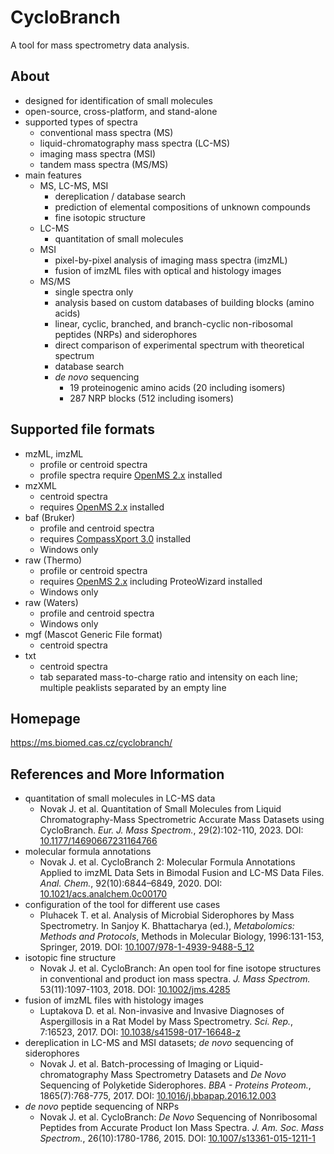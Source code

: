 # CycloBranch

A tool for mass spectrometry data analysis.

## About
  * designed for identification of small molecules
  * open-source, cross-platform, and stand-alone
  * supported types of spectra
    * conventional mass spectra (MS)
    * liquid-chromatography mass spectra (LC-MS)
    * imaging mass spectra (MSI)
    * tandem mass spectra (MS/MS)
  * main features
    * MS, LC-MS, MSI
      * dereplication / database search
      * prediction of elemental compositions of unknown compounds
      * fine isotopic structure
    * LC-MS
      * quantitation of small molecules
    * MSI
      * pixel-by-pixel analysis of imaging mass spectra (imzML)
      * fusion of imzML files with optical and histology images
    * MS/MS
      * single spectra only
      * analysis based on custom databases of building blocks (amino acids)
      * linear, cyclic, branched, and branch-cyclic non-ribosomal peptides (NRPs) and siderophores
      * direct comparison of experimental spectrum with theoretical spectrum
      * database search
      * *de novo* sequencing
        * 19 proteinogenic amino acids (20 including isomers)
        * 287 NRP blocks (512 including isomers)

## Supported file formats
  * mzML, imzML
    * profile or centroid spectra
    * profile spectra require [OpenMS 2.x](https://sourceforge.net/projects/open-ms/files/OpenMS/OpenMS-2.4/) installed 
  * mzXML
    * centroid spectra
    * requires [OpenMS 2.x](https://sourceforge.net/projects/open-ms/files/OpenMS/OpenMS-2.4/) installed
  * baf (Bruker)
    * profile and centroid spectra
    * requires [CompassXport 3.0](http://www.bruker.com/service/support-upgrades/software-downloads/mass-spectrometry.html) installed
    * Windows only
  * raw (Thermo)
    * profile or centroid spectra
    * requires [OpenMS 2.x](https://sourceforge.net/projects/open-ms/files/OpenMS/OpenMS-2.4/) including ProteoWizard installed
    * Windows only
  * raw (Waters)
    * profile and centroid spectra
    * Windows only
  * mgf (Mascot Generic File format)
    * centroid spectra
  * txt
    * centroid spectra
    * tab separated mass-to-charge ratio and intensity on each line; multiple peaklists separated by an empty line
  
## Homepage
https://ms.biomed.cas.cz/cyclobranch/
  
## References and More Information
  * quantitation of small molecules in LC-MS data
    * Novak J. et al. Quantitation of Small Molecules from Liquid Chromatography-Mass Spectrometric Accurate Mass Datasets using CycloBranch. *Eur. J. Mass Spectrom.*, 29(2):102-110, 2023. DOI: [10.1177/14690667231164766](https://doi.org/10.1177/14690667231164766)
  * molecular formula annotations
    * Novak J. et al. CycloBranch 2: Molecular Formula Annotations Applied to imzML Data Sets in Bimodal Fusion and LC-MS Data Files. *Anal. Chem.*, 92(10):6844–6849, 2020. DOI: [10.1021/acs.analchem.0c00170](https://doi.org/10.1021/acs.analchem.0c00170) 
  * configuration of the tool for different use cases
    * Pluhacek T. et al. Analysis of Microbial Siderophores by Mass Spectrometry. In Sanjoy K. Bhattacharya (ed.), *Metabolomics: Methods and Protocols*, Methods in Molecular Biology, 1996:131-153, Springer, 2019. DOI: [10.1007/978-1-4939-9488-5_12](https://doi.org/10.1007/978-1-4939-9488-5_12)
  * isotopic fine structure
    * Novak J. et al. CycloBranch: An open tool for fine isotope structures in conventional and product ion mass spectra. *J. Mass Spectrom.* 53(11):1097-1103, 2018. DOI: [10.1002/jms.4285](https://doi.org/10.1002/jms.4285)
  * fusion of imzML files with histology images
    * Luptakova D. et al. Non-invasive and Invasive Diagnoses of Aspergillosis in a Rat Model by Mass Spectrometry. *Sci. Rep.*, 7:16523, 2017. DOI: [10.1038/s41598-017-16648-z](https://doi.org/10.1038/s41598-017-16648-z)
  * dereplication in LC-MS and MSI datasets; *de novo* sequencing of siderophores
    * Novak J. et al. Batch-processing of Imaging or Liquid-chromatography Mass Spectrometry Datasets and *De Novo* Sequencing of Polyketide Siderophores. *BBA - Proteins Proteom.*, 1865(7):768-775, 2017. DOI: [10.1016/j.bbapap.2016.12.003](https://doi.org/10.1016/j.bbapap.2016.12.003)
  * *de novo* peptide sequencing of NRPs
    * Novak J. et al. CycloBranch: *De Novo* Sequencing of Nonribosomal Peptides from Accurate Product Ion Mass Spectra. *J. Am. Soc. Mass Spectrom.*, 26(10):1780-1786, 2015. DOI: [10.1007/s13361-015-1211-1](https://link.springer.com/article/10.1007/s13361-015-1211-1)
